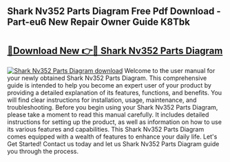 ## Shark Nv352 Parts Diagram Free Pdf Download - Part-eu6 New Repair Owner Guide K8Tbk

# <h2><a href="http://dfuqbw.blite.top/?on=Shark+Nv352+Parts+Diagram">🔗Download New 👉🔴 Shark Nv352 Parts Diagram</a></h2>

[![Shark Nv352 Parts Diagram download](https://i.imgur.com/lujVjoI.png)](http://dfuqbw.blite.top/?on=Shark+Nv352+Parts+Diagram)
Welcome to the user manual for your newly obtained Shark Nv352 Parts Diagram. This comprehensive guide is intended to help you become an expert user of your product by providing a detailed explanation of its features, functions, and benefits. You will find clear instructions for installation, usage, maintenance, and troubleshooting. Before you begin using your Shark Nv352 Parts Diagram, please take a moment to read this manual carefully. It includes detailed instructions for setting up the product, as well as information on how to use its various features and capabilities. This Shark Nv352 Parts Diagram comes equipped with a wealth of features to enhance your daily life. Let's Get Started! Contact us today and let us Shark Nv352 Parts Diagram guide you through the process.
